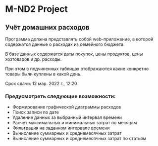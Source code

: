# M-ND2 Project

## Учёт домашних расходов
Программа должна представлять собой web-приложение, в которой содержатся данные о расходах из семейного бюджета.  

В базе данных содержатся даты покупок, цены продуктов, цены хозтоваров и др. расходы.  

При этом в подчиненных таблицах отображаются какие конкретно товары были куплены в какой день.  

Срок сдачи: 12 мар. 2022 г., 12:20


### Предусмотреть следующие возможности:
- Формирование графической диаграммы расходов
- Поиск записи по дате
- Удаление данных за выбранный интервал времени
- Расчет максимальных и минимальных затрат по месяцам
- Фильтрация на заданном интервале времени
- Вычисление суммарных и среднемесячных затрат
- Вычисление суммарных и среднемесячных затрат по статьям
